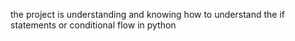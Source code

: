 the project is understanding and knowing how to understand the if statements or conditional flow in python
